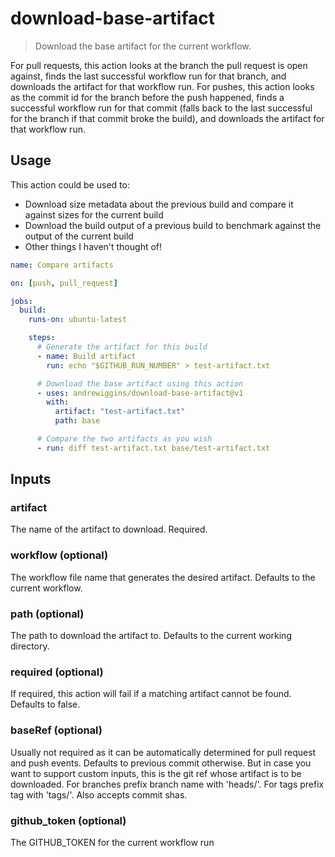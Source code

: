 # download-base-artifact

> Download the base artifact for the current workflow.

For pull requests, this action looks at the branch the pull request is open against, finds the last successful workflow run for that branch, and downloads the artifact for that workflow run. For pushes, this action looks as the commit id for the branch before the push happened, finds a successful workflow run for that commit (falls back to the last successful for the branch if that commit broke the build), and downloads the artifact for that workflow run.

## Usage

This action could be used to:

- Download size metadata about the previous build and compare it against sizes for the current build
- Download the build output of a previous build to benchmark against the output of the current build
- Other things I haven't thought of!

```yaml
name: Compare artifacts

on: [push, pull_request]

jobs:
  build:
    runs-on: ubuntu-latest

    steps:
      # Generate the artifact for this build
      - name: Build artifact
        run: echo "$GITHUB_RUN_NUMBER" > test-artifact.txt

      # Download the base artifact using this action
      - uses: andrewiggins/download-base-artifact@v1
        with:
          artifact: "test-artifact.txt"
          path: base

      # Compare the two artifacts as you wish
      - run: diff test-artifact.txt base/test-artifact.txt
```

## Inputs

### artifact

The name of the artifact to download. Required.

### workflow (optional)

The workflow file name that generates the desired artifact. Defaults to the current workflow.

### path (optional)

The path to download the artifact to. Defaults to the current working directory.

### required (optional)

If required, this action will fail if a matching artifact cannot be found. Defaults to false.

### baseRef (optional)

Usually not required as it can be automatically determined for pull request and push events. Defaults to previous commit otherwise. But in case you want to support custom inputs, this is the git ref whose artifact is to be downloaded. For branches prefix branch name with 'heads/'. For tags prefix tag with 'tags/'. Also accepts commit shas.

### github_token (optional)

The GITHUB_TOKEN for the current workflow run
